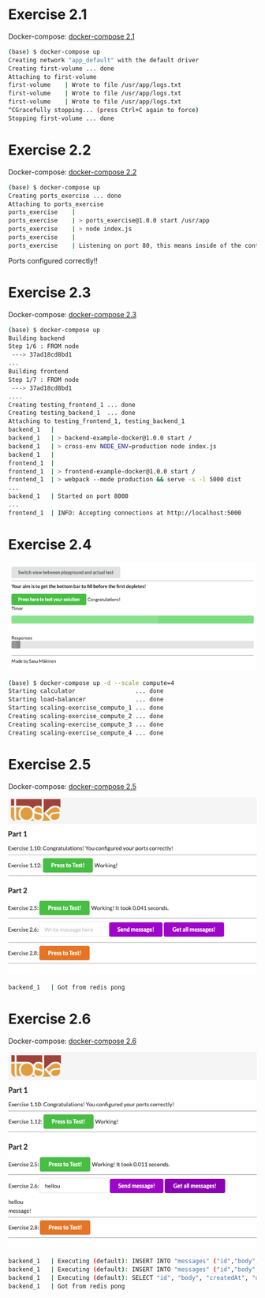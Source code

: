 
# Exercise 2.1

Docker-compose: [docker-compose 2.1](./exec-2.1/docker-compose.yaml)

```bash
(base) $ docker-compose up
Creating network "app_default" with the default driver
Creating first-volume ... done
Attaching to first-volume
first-volume    | Wrote to file /usr/app/logs.txt
first-volume    | Wrote to file /usr/app/logs.txt
first-volume    | Wrote to file /usr/app/logs.txt
^CGracefully stopping... (press Ctrl+C again to force)
Stopping first-volume ... done

```


# Exercise 2.2

Docker-compose: [docker-compose 2.2](./exec-2.2/docker-compose.yaml)

```bash
(base) $ docker-compose up
Creating ports_exercise ... done
Attaching to ports_exercise
ports_exercise    | 
ports_exercise    | > ports_exercise@1.0.0 start /usr/app
ports_exercise    | > node index.js
ports_exercise    | 
ports_exercise    | Listening on port 80, this means inside of the container. Use -p to map the port to a port of your local machine.
```

Ports configured correctly!!

# Exercise 2.3

Docker-compose: [docker-compose 2.3](./exec-2.3/docker-compose.yaml)

```bash
(base) $ docker-compose up
Building backend
Step 1/6 : FROM node
 ---> 37ad18cd8bd1
...
Building frontend
Step 1/7 : FROM node
 ---> 37ad18cd8bd1
....
Creating testing_frontend_1 ... done
Creating testing_backend_1  ... done
Attaching to testing_frontend_1, testing_backend_1
backend_1   | 
backend_1   | > backend-example-docker@1.0.0 start /
backend_1   | > cross-env NODE_ENV=production node index.js
backend_1   | 
frontend_1  | 
frontend_1  | > frontend-example-docker@1.0.0 start /
frontend_1  | > webpack --mode production && serve -s -l 5000 dist
...
backend_1   | Started on port 8000
...
frontend_1  | INFO: Accepting connections at http://localhost:5000
```

# Exercise 2.4

![Image of exercise 2.4](exec-2.4/pic-2.4.png)

```bash
(base) $ docker-compose up -d --scale compute=4
Starting calculator                 ... done
Starting load-balancer              ... done
Starting scaling-exercise_compute_1 ... done
Creating scaling-exercise_compute_2 ... done
Creating scaling-exercise_compute_3 ... done
Creating scaling-exercise_compute_4 ... done
```

# Exercise 2.5

Docker-compose: [docker-compose 2.5](./exec-2.5/docker-compose.yaml)

![Image of exercise 2.5](exec-2.5/pic-2.5.png)

```bash
backend_1   | Got from redis pong
```

# Exercise 2.6

Docker-compose: [docker-compose 2.6](./exec-2.6/docker-compose.yaml)

![Image of exercise 2.6](exec-2.6/pic-2.6.png)

```bash
backend_1   | Executing (default): INSERT INTO "messages" ("id","body","createdAt","updatedAt") VALUES (DEFAULT,$1,$2,$3) RETURNING *;
backend_1   | Executing (default): INSERT INTO "messages" ("id","body","createdAt","updatedAt") VALUES (DEFAULT,$1,$2,$3) RETURNING *;
backend_1   | Executing (default): SELECT "id", "body", "createdAt", "updatedAt" FROM "messages" AS "message";
backend_1   | Got from redis pong
```

